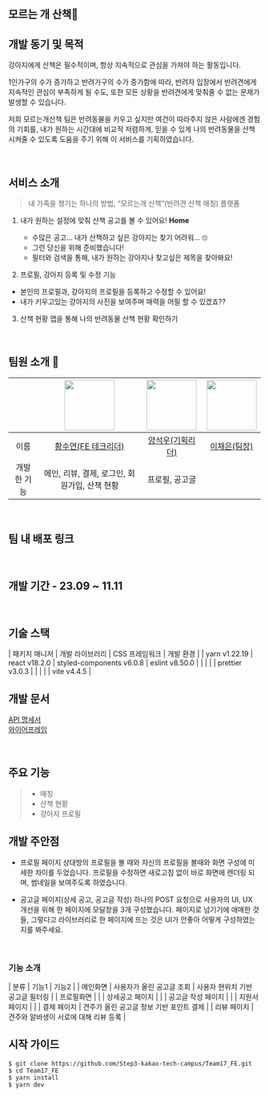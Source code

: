 ## 모르는 개 산책🐶

## 개발 동기 및 목적

강아지에게 산책은 필수적이며, 항상 지속적으로 관심을 가져야 하는 활동입니다.

1인가구의 수가 증가하고 반려가구의 수가 증가함에 따라, 반려자 입장에서 반려견에게 지속적인 관심이 부족하게 될 수도, 또한 모든 상황을 반려견에게 맞춰줄 수 없는 문제가 발생할 수 있습니다.

저희 모르는개산책 팀은 반려동물을 키우고 싶지만 여건이 따라주지 않은 사람에겐 경험의 기회를, 내가 원하는 시간대에 비교적 저렴하게, 믿을 수 있게 나의 반려동물을 산책 시켜줄 수 있도록 도움을 주기 위해 이 서비스를 기획하였습니다.

<br>

## 서비스 소개
> 내 가족을 챙기는 하나의 방법, “모르는개 산책”(반려견 산책 매칭) 플랫폼

1. 내가 원하는 설정에 맞춰 산책 공고를 볼 수 있어요! **Home**
   - 수많은 공고... 내가 산책하고 싶은 강아지는 찾기 어려워... 🙄
   - 그런 당신을 위해 준비했습니다!
   - 필터와 검색을 통해, 내가 원하는 강아지나 찾고싶은 제목을 찾아봐요!
   
2. 프로필, 강아지 등록 및 수정 기능
- 본인의 프로필과, 강아지의 프로필을 등록하고 수정할 수 있어요!
- 내가 키우고있는 강아지의 사진을 보여주며 매력을 어필 할 수 있겠죠??

3. 산책 현황 맵을 통해 나의 반려동물 산책 현황 확인하기

<br>

## 팀원 소개 🫡

| | <img src="https://github.com/H-sooyeon.png" width="100"> | <img src="https://github.com/YANGSEOKWOO.png" width="100"> | <img src="https://github.com/chaeni1105.png" width="100"> |  
|:--:|:----------:|:----------:|:----------:|
| 이름 | [황수연(FE 테크리더)](https://github.com/H-sooyeon) | [양석우(기획리더)](https://github.com/YANGSEOKWOO) | [이채은(팀장)](https://github.com/chaeni1105)|
| 개발한 기능 | 메인, 리뷰, 결제, 로그인, 회원가입, 산책 현황 | 프로필, 공고글 |  |

<br>

## 팀 내 배포 링크

<br>

## 개발 기간 - 23.09 ~ 11.11

<br>

## 기술 스택

| 패키지 매니저 | 개발 라이브러리 | CSS 프레임워크 | 개발 환경 |
| yarn v1.22.19 | react v18.2.0 | styled-components v6.0.8 | eslint v8.50.0 |
|               |               |                          | prettier v3.0.3 |
|               |               |                          | vite v4.4.5 |

## 개발 문서

[API 명세서](https://www.notion.so/ERD-API-d8322a13a7ff471391947d075e2f4d5f?pvs=4)<br>
[와이어프레임](https://www.figma.com/file/8lHlkGPMl0By3g6PlWzcfa/17%EC%A1%B0-%EC%99%80%EC%9D%B4%EC%96%B4%ED%94%84%EB%A0%88%EC%9E%84?type=design&node-id=0%3A1&mode=design&t=mGASTgPg37q1Rnuu-1)<br>

<br>

## 주요 기능
> - 매칭
> - 산책 현황
> - 강아지 프로필

## 개발 주안점
- 프로필 페이지
  상대방의 프로필을 볼 때와 자신의 프로필을 볼때와 화면 구성에 미세한 차이를 두었습니다.
  프로필을 수정하면 새로고침 없이 바로 화면에 렌더링 되며, 썸네일을 보여주도록 하였습니다.

- 공고글 페이지(상세 공고, 공고글 작성)
  하나의 POST 요청으로 사용자의 UI, UX 개선을 위해 한 페이지에 모달창을 3개 구성했습니다.
  페이지로 넘기기에 애매한 것들, 그렇다고 라이브러리로 한 페이지에 뜨는 것은 UI가 안좋아 어떻게 구성하였는지를 봐주세요.

<br>

### 기능 소개

| 분류 | 기능1 | 기능2 |
| 메인화면 | 사용자가 올린 공고글 조회 | 사용자 현위치 기반 공고글 필터링 |
| 프로필화면 | |
| 상세공고 페이지 | |
| 공고글 작성 페이지 | |
| 지원서 페이지 | |
| 결제 페이지 | 견주가 올린 공고글 정보 기반 포인트 결제 | 
| 리뷰 페이지 | 견주와 알바생이 서로에 대해 리뷰 등록 |

## 시작 가이드

```
$ git clone https://github.com/Step3-kakao-tech-campus/Team17_FE.git
$ cd Team17_FE
$ yarn install
$ yarn dev
```

</br>
